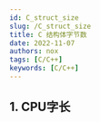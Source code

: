 ```yaml
---
id: C_struct_size
slug: /C_struct_size
title: C 结构体字节数
date: 2022-11-07
authors: nox
tags: [C/C++]
keywords: [C/C++]
---
```


<!-- truncate -->

## 1. CPU字长

